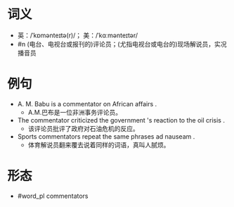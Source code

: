 # 词义
- 英：/ˈkɒmənteɪtə(r)/； 美：/ˈkɑːmənteɪtər/
- #n (电台、电视台或报刊的)评论员；(尤指电视台或电台的)现场解说员，实况播音员
# 例句
- A. M. Babu is a commentator on African affairs .
	- A.M.巴布是一位非洲事务评论员。
- The commentator criticized the government 's reaction to the oil crisis .
	- 该评论员批评了政府对石油危机的反应。
- Sports commentators repeat the same phrases ad nauseam .
	- 体育解说员翻来覆去说着同样的词语，真叫人腻烦。
# 形态
- #word_pl commentators
